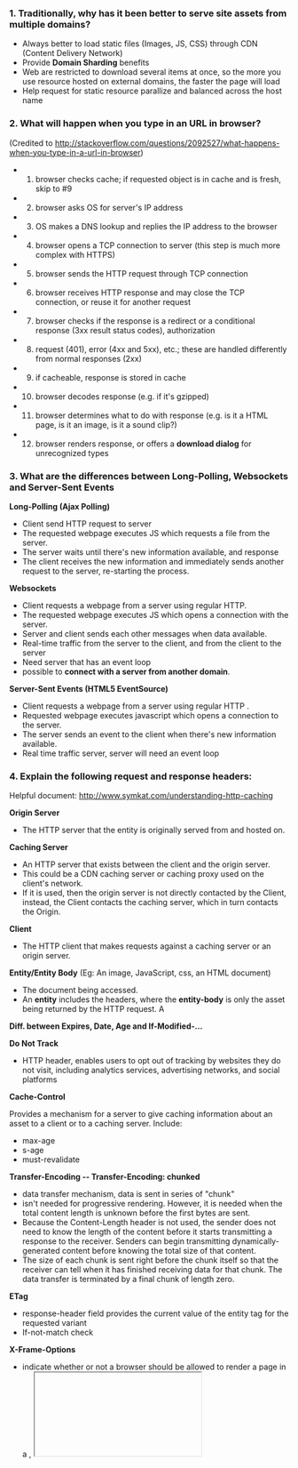 ### 1. Traditionally, why has it been better to serve site assets from multiple domains?
* Always better to load static files (Images, JS, CSS) through CDN (Content Delivery Network)
* Provide **Domain Sharding** benefits
* Web are restricted to download several items at once, so the more you use resource hosted on external domains, the faster the page will load
* Help request for static resource parallize and balanced across the host name

### 2. What will happen when you type in an URL in browser?
(Credited to http://stackoverflow.com/questions/2092527/what-happens-when-you-type-in-a-url-in-browser)

* 1. browser checks cache; if requested object is in cache and is fresh, skip to #9
* 2. browser asks OS for server's IP address
* 3. OS makes a DNS lookup and replies the IP address to the browser
* 4. browser opens a TCP connection to server (this step is much more complex with HTTPS)
* 5. browser sends the HTTP request through TCP connection
* 6. browser receives HTTP response and may close the TCP connection, or reuse it for another request
* 7. browser checks if the response is a redirect or a conditional response (3xx result status codes), authorization
* 8. request (401), error (4xx and 5xx), etc.; these are handled differently from normal responses (2xx)
* 9. if cacheable, response is stored in cache
* 10. browser decodes response (e.g. if it's gzipped)
* 11. browser determines what to do with response (e.g. is it a HTML page, is it an image, is it a sound clip?)
* 12. browser renders response, or offers a **download dialog** for unrecognized types

### 3. What are the differences between Long-Polling, Websockets and Server-Sent Events

**Long-Polling (Ajax Polling)**

* Client send HTTP request to server
* The requested webpage executes JS which requests a file from the server.
* The server waits until there's new information available, and response
* The client receives the new information and immediately sends another request to the server, re-starting the process.

**Websockets**

* Client requests a webpage from a server using regular HTTP.
* The requested webpage executes JS which opens a connection with the server.
* Server and client sends each other messages when data available.
* Real-time traffic from the server to the client, and from the client to the server
* Need server that has an event loop
* possible to **connect with a server from another domain**.

**Server-Sent Events (HTML5 EventSource)**

* Client requests a webpage from a server using regular HTTP .
* Requested webpage executes javascript which opens a connection to the server.
* The server sends an event to the client when there's new information available.
* Real time traffic server, server will need an event loop

### 4. Explain the following request and response headers:

Helpful document: http://www.symkat.com/understanding-http-caching

**Origin Server**
* The HTTP server that the entity is originally served from and hosted on.

**Caching Server**
* An HTTP server that exists between the client and the origin server.
* This could be a CDN caching server or caching proxy used on the client's network.
* If it is used, then the origin server is not directly contacted by the Client, instead, the Client contacts the caching server, which in turn contacts the Origin.

**Client**
* The HTTP client that makes requests against a caching server or an origin server.

**Entity/Entity Body** (Eg: An image, JavaScript, css, an HTML document)
* The document being accessed.
* An **entity** includes the headers, where the **entity-body** is only the asset being returned by the HTTP request. A

**Diff. between Expires, Date, Age and If-Modified-...**

**Do Not Track**
* HTTP header, enables users to opt out of tracking by websites they do not visit, including analytics services, advertising networks, and social platforms

**Cache-Control**

Provides a mechanism for a server to give caching information about an asset to a client or to a caching server. Include:
* max-age
* s-age
* must-revalidate

**Transfer-Encoding -- Transfer-Encoding: chunked**
* data transfer mechanism, data is sent in series of "chunk"
* isn't needed for progressive rendering. However, it is needed when the total content length is unknown before the first bytes are sent.
* Because the Content-Length header is not used, the sender does not need to know the length of the content before it starts transmitting a response to the receiver. Senders can begin transmitting dynamically-generated content before knowing the total size of that content.
* The size of each chunk is sent right before the chunk itself so that the receiver can tell when it has finished receiving data for that chunk. The data transfer is terminated by a final chunk of length zero.

**ETag**
* response-header field provides the current value of the entity tag for the requested variant
* If-not-match check

**X-Frame-Options**
* indicate whether or not a browser should be allowed to render a page in a <frame>, <iframe> or <object> . Sites can use this to avoid clickjacking attacks, by ensuring that their content is not embedded into other sites

**Possible value**

* DENY: The page cannot be displayed in a frame, regardless of the site attempting to do so.
* SAMEORIGIN - The page can only be displayed in a frame on the same origin as the page itself.
* ALLOW-FROM uri -- The page can only be displayed in a frame on the specified origin.

### 5. What are HTTP actions? List all HTTP actions that you know, and explain them.

**GET**

**PUT**

**UPDATE**

**DELETE**

**POST**

**HEAD**

**OPTIONS**

### 6. What is the difference between GET and POST methods in HTML form?

**GET**
* key and values will be appended at the end of the URL as a query string, length of a URL is limited. Maximum URL length is 2048 characters supported by latest browsers.
* NOT recommended to use when you are passing sensitive data over the internet.

**POST**
* pass sensitive data as it’s not appended and displayed within the URL; no limitation as to how much data can be passed using a POST method.
